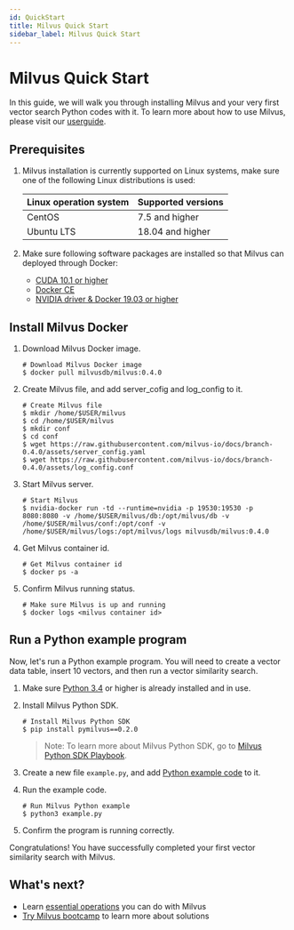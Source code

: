 ```yaml
---
id: QuickStart
title: Milvus Quick Start
sidebar_label: Milvus Quick Start
---
```


#  Milvus Quick Start

In this guide, we will walk you through installing Milvus and your very first vector search Python codes with it. To learn more about how to use Milvus, please visit our [userguide](./userguide/preface.md).

## Prerequisites

1. Milvus installation is currently supported on Linux systems, make sure one of the following Linux distributions is used:

   | Linux operation system | Supported versions          |
   | :--------------------- | :--------------- |
   | CentOS                 | 7.5 and higher   |
   | Ubuntu LTS             | 18.04 and higher |

2. Make sure following software packages are installed so that Milvus can deployed through Docker:

   - [CUDA 10.1 or higher](https://docs.nvidia.com/cuda/cuda-installation-guide-linux/index.html)
   - [Docker CE]( https://docs.docker.com/install/)
   - [NVIDIA driver & Docker 19.03 or higher](https://github.com/NVIDIA/nvidia-docker)

## Install Milvus Docker

1. Download Milvus Docker image.

   ```shell
   # Download Milvus Docker image
   $ docker pull milvusdb/milvus:0.4.0
   ```

2. Create Milvus file, and add server_cofig and log_config to it.

   ```shell
   # Create Milvus file
   $ mkdir /home/$USER/milvus
   $ cd /home/$USER/milvus
   $ mkdir conf
   $ cd conf
   $ wget https://raw.githubusercontent.com/milvus-io/docs/branch-0.4.0/assets/server_config.yaml
   $ wget https://raw.githubusercontent.com/milvus-io/docs/branch-0.4.0/assets/log_config.conf
   
   ```

3. Start Milvus server.

   ```shell
   # Start Milvus
   $ nvidia-docker run -td --runtime=nvidia -p 19530:19530 -p 8080:8080 -v /home/$USER/milvus/db:/opt/milvus/db -v /home/$USER/milvus/conf:/opt/conf -v /home/$USER/milvus/logs:/opt/milvus/logs milvusdb/milvus:0.4.0

   ```

4. Get Milvus container id.

   ```shell
   # Get Milvus container id
   $ docker ps -a
   ```

5. Confirm Milvus running status.

   ```shell
   # Make sure Milvus is up and running
   $ docker logs <milvus container id>
   ```

## Run a Python example program

Now, let's run a Python example program. You will need to create a vector data table, insert 10 vectors, and then run a vector similarity search.

1. Make sure [Python 3.4](https://www.python.org/downloads/) or higher is already installed and in use.

2. Install Milvus Python SDK.

   ```shell
   # Install Milvus Python SDK
   $ pip install pymilvus==0.2.0
   ```

   > Note: To learn more about Milvus Python SDK, go to [Milvus Python SDK Playbook](https://pypi.org/project/pymilvus). 

3. Create a new file `example.py`, and add [Python example code](https://github.com/milvus-io/pymilvus/blob/branch-0.4.0/examples/AdvancedExample.py) to it.

4. Run the example code.

   ```shell
   # Run Milvus Python example
   $ python3 example.py
   ```

5. Confirm the program is running correctly.


Congratulations! You have successfully completed your first vector similarity search with Milvus.

## What's next?

- Learn [essential operations](userguide/milvus_operation.md) you can do with Milvus
- [Try Milvus bootcamp](https://github.com/milvus-io/bootcamp) to learn more about solutions
